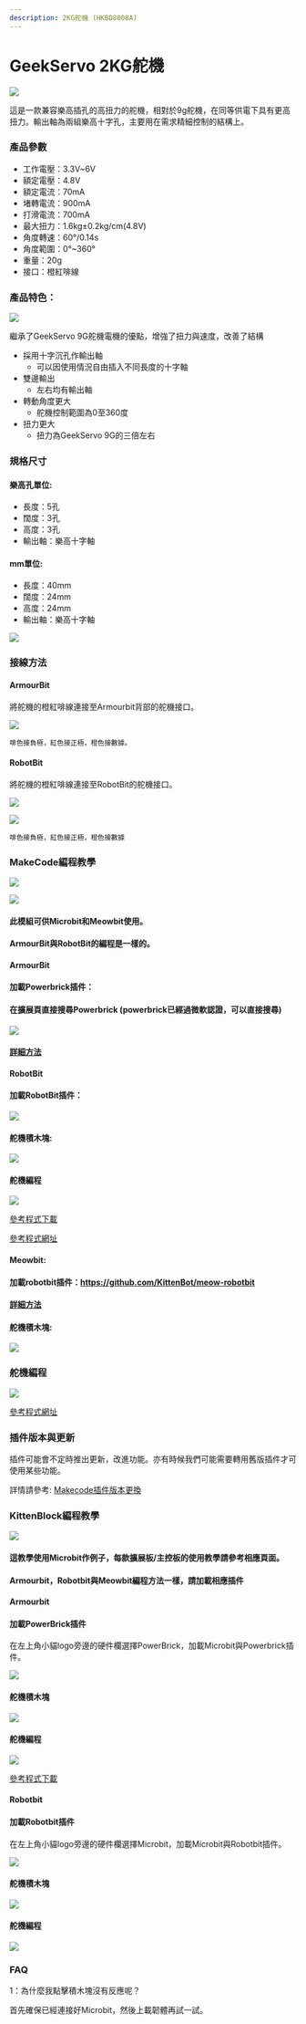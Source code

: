 ```yaml
---
description: 2KG舵機 (HKBD8008A)
---
```


# GeekServo 2KG舵機

![](https://kittenbothk.readthedocs.io/en/latest/\_images/image--0031.png)

這是一款兼容樂高插孔的高扭力的舵機，相對於9g舵機，在同等供電下具有更高扭力。輸出軸為兩組樂高十字孔，主要用在需求精細控制的結構上。

### 產品參數

* 工作電壓：3.3V\~6V
* 額定電壓：4.8V
* 額定電流：70mA
* 堵轉電流：900mA
* 打滑電流：700mA
* 最大扭力：1.6kg±0.2kg/cm(4.8V)
* 角度轉速：60°/0.14s
* 角度範圍：0°\~360°
* 重量：20g
* 接口：橙紅啡線

### 產品特色：

![](https://kittenbothk.readthedocs.io/en/latest/\_images/2kg\_1.jpg)

繼承了GeekServo 9G舵機電機的優點，增強了扭力與速度，改善了結構

* 採用十字沉孔作輸出軸
  * 可以因使用情況自由插入不同長度的十字軸
* 雙邊輸出
  * 左右均有輸出軸
* 轉動角度更大
  * 舵機控制範圍為0至360度
* 扭力更大
  * 扭力為GeekServo 9G的三倍左右

### 規格尺寸

#### 樂高孔單位:

* 長度：5孔
* 闊度：3孔
* 高度：3孔
* 輸出軸：樂高十字軸

#### mm單位:

* 長度：40mm
* 闊度：24mm
* 高度：24mm
* 輸出軸：樂高十字軸

![](https://kittenbothk.readthedocs.io/en/latest/\_images/0111.png)

### 接線方法

#### ArmourBit

將舵機的橙紅啡線連接至Armourbit背部的舵機接口。

![](https://kittenbothk.readthedocs.io/en/latest/\_images/2kservoCon.jpg)

```
啡色接負極，紅色接正極，橙色接數據。
```

#### RobotBit

將舵機的橙紅啡線連接至RobotBit的舵機接口。

![](https://kittenbothk.readthedocs.io/en/latest/\_images/2kservoConRB.jpg)

![](https://kittenbothk.readthedocs.io/en/latest/\_images/2kservoConRB1.jpg)

```
啡色接負極，紅色接正極，橙色接數據
```

### MakeCode編程教學

![](https://kittenbothk.readthedocs.io/en/latest/\_images/mcbanner17.png)

![](https://kittenbothk.readthedocs.io/en/latest/\_images/acbanner3.png)

#### 此模組可供Microbit和Meowbit使用。

#### ArmourBit與RobotBit的編程是一樣的。

#### ArmourBit

#### 加載Powerbrick插件：

#### 在擴展頁直接搜尋Powerbrick (powerbrick已經過微軟認證，可以直接搜尋)

![](https://kittenbothk.readthedocs.io/en/latest/\_images/powerbrick\_search2.png)

#### [詳細方法](../makecode/kittenbotandmakecode.md)

#### RobotBit

#### 加載RobotBit插件：

![](https://kittenbothk.readthedocs.io/en/latest/\_images/robotbitExtension.png)

#### 舵機積木塊:

![](https://kittenbothk.readthedocs.io/en/latest/\_images/2kservoblocks.png)

#### 舵機編程

![](https://kittenbothk.readthedocs.io/en/latest/\_images/2kservocode.png)

[參考程式下載](https://bit.ly/M132kgGeekServoSampleCode)

[參考程式網址](https://makecode.microbit.org/\_Fxq45rHFrD8s)

#### Meowbit:

#### 加載robotbit插件：https://github.com/KittenBot/meow-robotbit

#### [詳細方法](../makecode/kittenbotandmakecode.md)

#### 舵機積木塊:

![](https://kittenbothk.readthedocs.io/en/latest/\_images/2kservoblocks1.png)

### 舵機編程

![](https://kittenbothk.readthedocs.io/en/latest/\_images/2kservocode\_meow.png)

[參考程式網址](https://makecode.com/\_2syJW2iFPUMx)

### 插件版本與更新

插件可能會不定時推出更新，改進功能。亦有時候我們可能需要轉用舊版插件才可使用某些功能。

詳情請參考: [Makecode插件版本更換](../makecode/makecodeextupdate.md)

### KittenBlock編程教學

![](https://kittenbothk.readthedocs.io/en/latest/\_images/kbbanner12.png)

#### 這教學使用Microbit作例子，每款擴展板/主控板的使用教學請參考相應頁面。

#### Armourbit，Robotbit與Meowbit編程方法一樣，請加載相應插件

#### Armourbit

#### 加載PowerBrick插件

在左上角小貓logo旁邊的硬件欄選擇PowerBrick，加載Microbit與Powerbrick插件。

![](https://kittenbothk.readthedocs.io/en/latest/\_images/addextension4.png)

#### 舵機積木塊

![](https://kittenbothk.readthedocs.io/en/latest/\_images/kbservoblocks\_armourbit.png)

#### 舵機編程

![](https://kittenbothk.readthedocs.io/en/latest/\_images/2kservo\_armourbit\_kb\_code.png)

[參考程式下載](https://bit.ly/M132kgGeekServoSampleCode)

#### Robotbit

#### 加載Robotbit插件

在左上角小貓logo旁邊的硬件欄選擇Microbit，加載Microbit與Robotbit插件。

![](https://kittenbothk.readthedocs.io/en/latest/\_images/addRB3.png)

#### 舵機積木塊

![](https://kittenbothk.readthedocs.io/en/latest/\_images/kbservoblocks.png)

#### 舵機編程

![](https://kittenbothk.readthedocs.io/en/latest/\_images/2kservo\_robotbit\_kb\_code.png)

### FAQ

1：為什麼我點擊積木塊沒有反應呢？

首先確保已經連接好Microbit，然後上載韌體再試一試。
